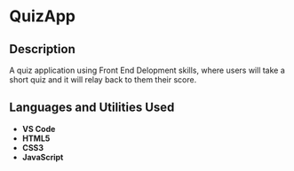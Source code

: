 # QuizApp

<h2>Description</h2>

<p> A quiz application using Front End Delopment skills, where users will take a short quiz and it will relay back to them their score.</p>

<h2> Languages and Utilities Used</h2>

- <b>VS Code<b/>
- <b>HTML5<b/>
- <b>CSS3<b/>
- <b>JavaScript<b/>
